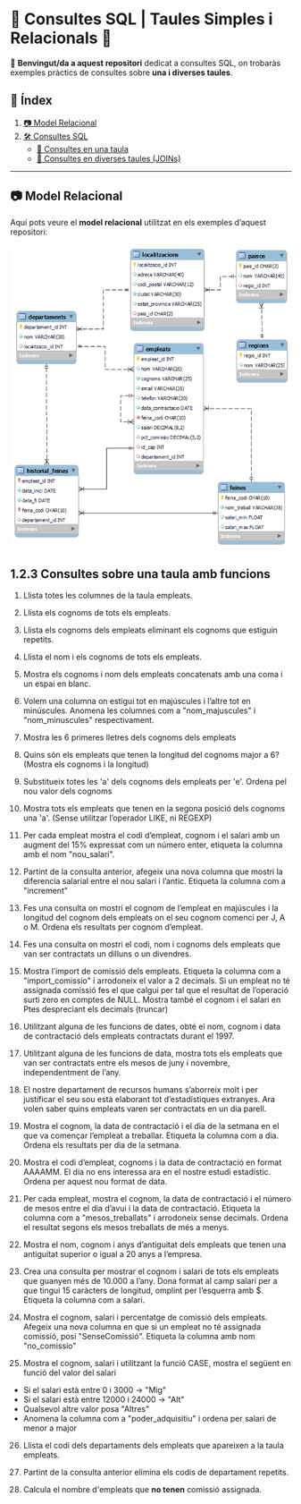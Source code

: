 # 📝 Consultes SQL | Taules Simples i Relacionals 💾  

📢 **Benvingut/da a aquest repositori** dedicat a consultes SQL, on trobaràs exemples pràctics de consultes sobre **una i diverses taules**.  

## 📌 Índex  
1. [📷 Model Relacional](#-model-relacional)  
2. [🛠 Consultes SQL](#-consultes-sql)  
   - [🔹 Consultes en una taula](#-consultes-en-una-taula)  
   - [🔹 Consultes en diverses taules (JOINs)](#-consultes-en-diverses-taules-joins)  

---  

## 📷 Model Relacional  
Aquí pots veure el **model relacional** utilitzat en els exemples d’aquest repositori:  

![Modelo Relacional](https://github.com/mcandelaresi/BaseDeDades/blob/main/db_rrhh_model.png)

## 1.2.3 Consultes sobre una taula amb funcions

1. Llista totes les columnes de la taula empleats.

3. Llista els cognoms de tots els empleats.
   
5. Llista els cognoms dels empleats eliminant els cognoms que estiguin repetits.
   
7. Llista el nom i els cognoms de tots els empleats.
   
9. Mostra els cognoms i nom dels empleats concatenats amb una coma i un
espai en blanc.

11. Volem una columna on estigui tot en majúscules i l’altre tot en minúscules. Anomena les columnes com a "nom_majuscules" i "nom_minuscules" respectivament.

12. Mostra les 6 primeres lletres dels cognoms dels empleats

13. Quins són els empleats que tenen la longitud del cognoms major a 6? (Mostra els cognoms i la longitud)

14. Substitueix totes les 'a' dels cognoms dels empleats per 'e'. Ordena pel nou valor dels cognoms

15. Mostra tots els empleats que tenen en la segona posició dels cognoms una 'a'. (Sense utilitzar l’operador LIKE, ni REGEXP)

16. Per cada empleat mostra el codi d’empleat, cognom i el salari amb un augment del 15% expressat com un número enter, etiqueta la columna amb el nom "nou_salari".

17. Partint de la consulta anterior, afegeix una nova columna que mostri la diferencia salarial entre el nou salari i l’antic. Etiqueta la columna com a "increment"

18. Fes una consulta on mostri el cognom de l’empleat en majúscules i la longitud del cognom dels empleats on el seu cognom comenci per J, A o M. Ordena els resultats per cognom d’empleat.

19. Fes una consulta on mostri el codi, nom i cognoms dels empleats que van ser contractats un dilluns o un divendres.

20. Mostra l’import de comissió dels empleats. Etiqueta la columna com a "import_comissio" i arrodoneix el valor a 2 decimals. Si un empleat no té assignada comissió fes el que calgui per tal que el resultat de l’operació surti zero en comptes de NULL. Mostra també el cognom i el salari en Ptes despreciant els decimals (truncar)

21. Utilitzant alguna de les funcions de dates, obté el nom, cognom i data de contractació dels empleats contractats durant el 1997.

22. Utilitzant alguna de les funcions de data, mostra tots els empleats que van ser contractats entre els mesos de juny i novembre, independentment de l’any.

23. El nostre departament de recursos humans s’aborreix molt i per justificar el seu sou està elaborant tot d’estadístiques extranyes. Ara volen saber quins empleats varen ser contractats en un dia parell.

24. Mostra el cognom, la data de contractació i el dia de la setmana en el que va començar l’empleat a treballar. Etiqueta la columna com a dia. Ordena els resultats per dia de la setmana.

25. Mostra el codi d’empleat, cognoms i la data de contractació en format AAAAMM. El dia no ens interessa ara en el nostre estudi estadístic. Ordena per aquest nou format de data.

26. Per cada empleat, mostra el cognom, la data de contractació i el número de mesos entre el dia d’avui i la data de contractació. Etiqueta la columna com a "mesos_treballats" i arrodoneix sense decimals. Ordena el resultat segons els mesos treballats de més a menys.

27. Mostra el nom, cognom i anys d’antiguitat dels empleats que tenen una antiguitat superior o igual a 20 anys a l’empresa.

28. Crea una consulta per mostrar el cognom i salari de tots els empleats que guanyen més de 10.000 a l’any. Dona format al camp salari per a que tingui 15 caràcters de longitud, omplint per l’esquerra amb $. Etiqueta la columna com a salari.

29. Mostra el cognom, salari i percentatge de comissió dels empleats. Afegeix una nova columna en que si un empleat no té assignada comissió, posi "SenseComissió". Etiqueta la columna amb nom "no_comissio"

30. Mostra el cognom, salari i utilitzant la funció CASE, mostra el següent en
funció del valor del salari
  - Si el salari està entre 0 i 3000 -> "Mig"
  - Si el salari està entre 12000 i 24000 -> "Alt"
  - Qualsevol altre valor posa "Altres"
  - Anomena la columna com a "poder_adquisitiu" i ordena per salari de menor a major

26. Llista el codi dels departaments dels empleats que apareixen a la taula empleats.

27. Partint de la consulta anterior elimina els codis de departament repetits.

28. Calcula el nombre d'empleats que **no tenen** comissió assignada.
